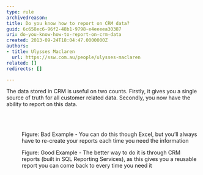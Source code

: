 ```yaml
---
type: rule
archivedreason: 
title: Do you know how to report on CRM data?
guid: 6c658ec6-96f2-48b1-9798-e4eeeea30387
uri: do-you-know-how-to-report-on-crm-data
created: 2013-09-24T18:04:47.0000000Z
authors:
- title: Ulysses Maclaren
  url: https://ssw.com.au/people/ulysses-maclaren
related: []
redirects: []

---
```



<p>The data stored in CRM is useful on two counts. Firstly, it gives you a single source of truth for all customer related data. Secondly, you now have the ability to report on this data.</p>
<br><excerpt class='endintro'></excerpt><br>
<dl class="badImage"><dt>
      <img src="/Communication/RulesToBetterCRMForUsers/PublishingImages/report-crm-bad.jpg" alt="" />
   </dt><dd>Figure&#58; Bad Example - You can do this though Excel, but you’ll always have to re-create your reports each time you need the information</dd></dl>
<dl class="goodImage">
   <dt>
      <img src="/Communication/RulesToBetterCRMForUsers/PublishingImages/report-crm-good.jpg" alt="" />
   </dt><dd>Figure&#58; Good Example - The better way to do it is through CRM reports (built in SQL Reporting Services), as this gives you a reusable report you can come back to every time you need it​</dd></dl>


